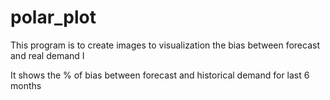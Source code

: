 # polar_plot
This program is to create images to visualization the bias between forecast and real demand
I

It shows the % of bias between forecast and historical demand for last 6 months
